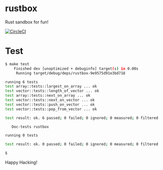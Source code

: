 # rustbox

Rust sandbox for fun!

[![CircleCI]](https://circleci.com/gh/keithnoguchi/workflows/rustbox)

[CircleCI]: https://circleci.com/gh/keithnoguchi/rustbox.svg?style=svg

# Test

```sh
$ make test
    Finished dev [unoptimized + debuginfo] target(s) in 0.00s
     Running target/debug/deps/rustbox-9e9575d91e3bd718

running 6 tests
test array::tests::largest_on_array ... ok
test vector::tests::length_of_vector ... ok
test array::tests::next_on_array ... ok
test vector::tests::next_on_vector ... ok
test vector::tests::push_on_vector ... ok
test vector::tests::pop_from_vector ... ok

test result: ok. 6 passed; 0 failed; 0 ignored; 0 measured; 0 filtered out

   Doc-tests rustbox

running 0 tests

test result: ok. 0 passed; 0 failed; 0 ignored; 0 measured; 0 filtered out

$
```

Happy Hacking!
